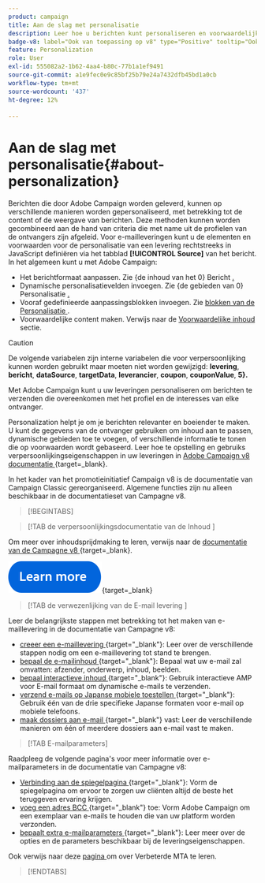 ```yaml
---
product: campaign
title: Aan de slag met personalisatie
description: Leer hoe u berichten kunt personaliseren en voorwaardelijke inhoud kunt gebruiken in Campagne
badge-v8: label="Ook van toepassing op v8" type="Positive" tooltip="Ook van toepassing op campagne v8"
feature: Personalization
role: User
exl-id: 555082a2-1b62-4aa4-b80c-77b1a1ef9491
source-git-commit: a1e9fec0e9c85bf25b79e24a7432dfb45bd1a0cb
workflow-type: tm+mt
source-wordcount: '437'
ht-degree: 12%

---
```


# Aan de slag met personalisatie{#about-personalization}

Berichten die door Adobe Campaign worden geleverd, kunnen op verschillende manieren worden gepersonaliseerd, met betrekking tot de content of de weergave van berichten. Deze methoden kunnen worden gecombineerd aan de hand van criteria die met name uit de profielen van de ontvangers zijn afgeleid. Voor e-mailleveringen kunt u de elementen en voorwaarden voor de personalisatie van een levering rechtstreeks in JavaScript definiëren via het tabblad **[!UICONTROL Source]** van het bericht. In het algemeen kunt u met Adobe Campaign:

* Het berichtformaat aanpassen. Zie {de inhoud van het 0} Bericht [.](defining-the-email-content.md#message-content)
* Dynamische personalisatievelden invoegen. Zie {de gebieden van 0} Personalisatie [.](personalization-fields.md)
* Vooraf gedefinieerde aanpassingsblokken invoegen. Zie [ blokken van de Personalisatie ](personalization-blocks.md).
* Voorwaardelijke content maken. Verwijs naar de [ Voorwaardelijke inhoud ](conditional-content.md) sectie.

>[!CAUTION]
>
>De volgende variabelen zijn interne variabelen die voor verpersoonlijking kunnen worden gebruikt maar moeten niet worden gewijzigd: **levering**, **bericht**, **dataSource**, **targetData**, **leverancier**, **coupon**, **couponValue**, **5}.**


Met Adobe Campaign kunt u uw leveringen personaliseren om berichten te verzenden die overeenkomen met het profiel en de interesses van elke ontvanger.

Personalization helpt je om je berichten relevanter en boeiender te maken. U kunt de gegevens van de ontvanger gebruiken om inhoud aan te passen, dynamische gebieden toe te voegen, of verschillende informatie te tonen die op voorwaarden wordt gebaseerd. Leer hoe te opstelling en gebruiks verpersoonlijkingseigenschappen in uw leveringen in [ Adobe Campaign v8 documentatie ](https://experienceleague.adobe.com/docs/campaign/campaign-v8/send/personalize/personalize.html){target=_blank}.

In het kader van het promotieinitiatief Campaign v8 is de documentatie van Campaign Classic gereorganiseerd. Algemene functies zijn nu alleen beschikbaar in de documentatieset van Campagne v8.

>[!BEGINTABS]

>[!TAB  de verpersoonlijkingsdocumentatie van de Inhoud ]

Om meer over inhoudsprijdmaking te leren, verwijs naar de [ documentatie van de Campagne v8 ](https://experienceleague.adobe.com/docs/campaign/campaign-v8/send/personalize/personalize.html){target=_blank}.


[![afbeelding](../../assets/do-not-localize/learn-more-button.svg)](https://experienceleague.adobe.com/docs/campaign/campaign-v8/send/personalize/personalize.html){target=_blank}


>[!TAB  de verwezenlijking van de E-mail levering ]

Leer de belangrijkste stappen met betrekking tot het maken van e-maillevering in de documentatie van Campagne v8:

* [ creeer een e-maillevering ](https://experienceleague.adobe.com/docs/campaign/campaign-v8/send/emails/email.html){target="_blank"}: Leer over de verschillende stappen nodig om een e-maillevering tot stand te brengen.
* [ bepaal de e-mailinhoud ](https://experienceleague.adobe.com/docs/campaign/campaign-v8/send/emails/defining-the-email-content.html){target="_blank"}: Bepaal wat uw e-mail zal omvatten: afzender, onderwerp, inhoud, beelden.
* [ bepaal interactieve inhoud ](https://experienceleague.adobe.com/docs/campaign/campaign-v8/send/emails/defining-interactive-content.html){target="_blank"}: Gebruik interactieve AMP voor E-mail formaat om dynamische e-mails te verzenden.
* [ verzend e-mails op Japanse mobiele toestellen ](https://experienceleague.adobe.com/docs/campaign/campaign-v8/send/emails/sending-emails-on-japanese-mobiles.html){target="_blank"}: Gebruik één van de drie specifieke Japanse formaten voor e-mail op mobiele telefoons.
* [ maak dossiers aan e-mail ](https://experienceleague.adobe.com/docs/campaign/campaign-v8/send/emails/attaching-files.html){target="_blank"} vast: Leer de verschillende manieren om één of meerdere dossiers aan e-mail vast te maken.


>[!TAB E-mailparameters]

Raadpleeg de volgende pagina&#39;s voor meer informatie over e-mailparameters in de documentatie van Campagne v8:

* [ Verbinding aan de spiegelpagina ](https://experienceleague.adobe.com/docs/campaign/campaign-v8/send/emails/mirror-page.html){target="_blank"}: Vorm de spiegelpagina om ervoor te zorgen uw cliënten altijd de beste het teruggeven ervaring krijgen.
* [ voeg een adres BCC ](https://experienceleague.adobe.com/docs/campaign/campaign-v8/send/emails/email-bcc.html){target="_blank"} toe: Vorm Adobe Campaign om een exemplaar van e-mails te houden die van uw platform worden verzonden.
* [ bepaalt extra e-mailparameters ](https://experienceleague.adobe.com/docs/campaign/campaign-v8/send/emails/email-parameters.html){target="_blank"}: Leer meer over de opties en de parameters beschikbaar bij de leveringseigenschappen.

Ook verwijs naar deze [ pagina ](sending-with-enhanced-mta.md) om over Verbeterde MTA te leren.

>[!ENDTABS]





<!--
Adobe Campaign lets you mass deliver personalized electronic messages to a target population.

Before starting sending emails:

* Make sure recipient profiles contain at least an email address.
* Learn more about the Adobe Campaign [Delivery best practices](delivery-best-practices.md).
* Read out these sections to learn more about Deliverability: [Deliverability management in Campaign](about-deliverability.md) and [Deliverability best practices guide](https://experienceleague.adobe.com/docs/deliverability-learn/deliverability-best-practice-guide/introduction.html).

The key steps to send an email are as follows:

* [Create an email delivery](creating-an-email-delivery.md)
* [Define the target population](steps-defining-the-target-population.md)
* [Define the email content](defining-the-email-content.md)
* [Send the email](sending-messages.md)
* [Monitor the delivery](about-delivery-monitoring.md)

The sections below provide information that is specific to the email channel. For global information on how to create a delivery, refer to [this section](steps-about-delivery-creation-steps.md).
-->